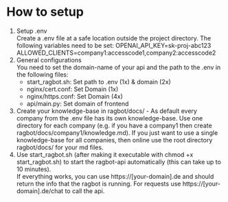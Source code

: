 # How to setup
1. Setup .env  
Create a .env file at a safe location outside the project directory. The following variables need to be set:
OPENAI_API_KEY=sk-proj-abc123
ALLOWED_CLIENTS=company1:accesscode1,company2:accesscode2  
2. General configurations  
You need to set the domain-name of your api and the path to the .env in the following files:
   - start_ragbot.sh: Set path to .env (1x) & domain (2x)
   - nginx/cert.conf: Set Domain (1x)
   - nginx/https.conf: Set Domain (4x)
   - api/main.py: Set domain of frontend
3. Create your knowledge-base in ragbot/docs/ - As default every company from the .env file has its own knowledge-base. Use one directory for each company (e.g. if you have a company1 then create ragbot/docs/company1/knowledge.md). If you just want to use a single knowledge-base for all companies, then online use the root directory ragbot/docs/ for your md files.
4. Use start_ragbot.sh (after making it executable with chmod +x start_ragbot.sh) to start the ragbot-api automatically (this can take up to 10 minutes).  
If everything works, you can use https://[your-domain].de and should return the info that the ragbot is running. For requests use https://[your-domain].de/chat to call the api. 